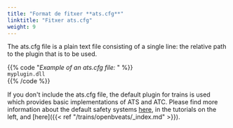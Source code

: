 ```yaml
---
title: "Format de fitxer **ats.cfg**"
linktitle: "Fitxer ats.cfg"
weight: 9
---
```


The ats.cfg file is a plain text file consisting of a single line: the relative path to the plugin that is to be used.

{{% code "*Example of an ats.cfg file:* " %}}  
`myplugin.dll`  
{{% /code %}}  

If you don't include the ats.cfg file, the default plugin for trains is used which provides basic implementations of ATS and ATC. Please find more information about the default safety systems [here](https://openbve-project.net/play-japanese/), in the tutorials on the left, and [here]({{< ref "/trains/openbveats/_index.md" >}}).